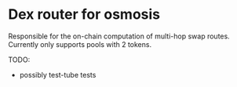 # Dex router for osmosis

Responsible for the on-chain computation of multi-hop swap routes.
Currently only supports pools with 2 tokens.

TODO:
 * possibly test-tube tests